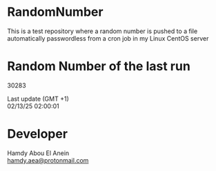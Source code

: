 # RandomNumber    
This is a test repository where a random number is pushed to a file automatically passwordless from a cron job in my Linux CentOS server    
# Random Number of the last run   
30283
      
Last update (GMT +1)    
02/13/25 02:00:01
# Developer    
Hamdy Abou El Anein   
hamdy.aea@protonmail.com
